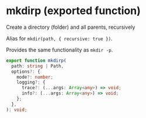 <!-- INPUT:
/**
 * Create a directory (folder) and all parents, recursively
 *
 * Alias for `mkdir(path, { recursive: true })`.
 *
 * Provides the same functionality as `mkdir -p`.
 */
export function mkdirp(
  path: string | Path,
  options?: {
    mode?: number;
    logging?: {
      trace?: (...args: Array<any>) => void;
      info?: (...args: Array<any>) => void;
    };
  }
): void;

-->
# mkdirp (exported function)

Create a directory (folder) and all parents, recursively

Alias for `mkdir(path, { recursive: true })`.

Provides the same functionality as `mkdir -p`.

```ts
export function mkdirp(
  path: string | Path,
  options?: {
    mode?: number;
    logging?: {
      trace?: (...args: Array<any>) => void;
      info?: (...args: Array<any>) => void;
    };
  },
): void;
```

<!-- OUTPUT.frontmatter:
null
-->
<!-- OUTPUT.warnings:
[]
-->
